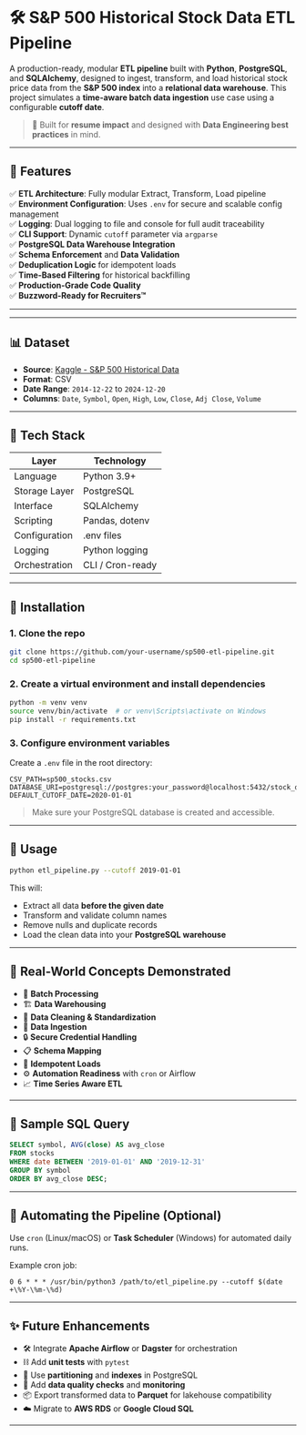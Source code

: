 # 🛠️ S&P 500 Historical Stock Data ETL Pipeline

A production-ready, modular **ETL pipeline** built with **Python**, **PostgreSQL**, and **SQLAlchemy**, designed to ingest, transform, and load historical stock price data from the **S&P 500 index** into a **relational data warehouse**. This project simulates a **time-aware batch data ingestion** use case using a configurable **cutoff date**.

> 🚀 Built for **resume impact** and designed with **Data Engineering best practices** in mind.

---

## 📌 Features

✅ **ETL Architecture**: Fully modular Extract, Transform, Load pipeline  
✅ **Environment Configuration**: Uses `.env` for secure and scalable config management  
✅ **Logging**: Dual logging to file and console for full audit traceability  
✅ **CLI Support**: Dynamic `cutoff` parameter via `argparse`  
✅ **PostgreSQL Data Warehouse Integration**  
✅ **Schema Enforcement** and **Data Validation**  
✅ **Deduplication Logic** for idempotent loads  
✅ **Time-Based Filtering** for historical backfilling  
✅ **Production-Grade Code Quality**  
✅ **Buzzword-Ready for Recruiters™**

---

---

## 📊 Dataset

- **Source**: [Kaggle - S&P 500 Historical Data](https://www.kaggle.com/)
- **Format**: CSV
- **Date Range**: `2014-12-22` to `2024-12-20`
- **Columns**: `Date`, `Symbol`, `Open`, `High`, `Low`, `Close`, `Adj Close`, `Volume`

---

## 🧱 Tech Stack

| Layer         | Technology       |
| ------------- | ---------------- |
| Language      | Python 3.9+      |
| Storage Layer | PostgreSQL       |
| Interface     | SQLAlchemy       |
| Scripting     | Pandas, dotenv   |
| Configuration | .env files       |
| Logging       | Python logging   |
| Orchestration | CLI / Cron-ready |

---

## 🧰 Installation

### 1. Clone the repo

```bash
git clone https://github.com/your-username/sp500-etl-pipeline.git
cd sp500-etl-pipeline
```

### 2. Create a virtual environment and install dependencies

```bash
python -m venv venv
source venv/bin/activate  # or venv\Scripts\activate on Windows
pip install -r requirements.txt
```

### 3. Configure environment variables

Create a `.env` file in the root directory:

```env
CSV_PATH=sp500_stocks.csv
DATABASE_URI=postgresql://postgres:your_password@localhost:5432/stock_data
DEFAULT_CUTOFF_DATE=2020-01-01
```

> Make sure your PostgreSQL database is created and accessible.

---

## 🚀 Usage

```bash
python etl_pipeline.py --cutoff 2019-01-01
```

This will:

- Extract all data **before the given date**
- Transform and validate column names
- Remove nulls and duplicate records
- Load the clean data into your **PostgreSQL warehouse**

---

## 💼 Real-World Concepts Demonstrated

- 🔄 **Batch Processing**
- 🏗️ **Data Warehousing**
- 🧼 **Data Cleaning & Standardization**
- 💾 **Data Ingestion**
- 🔒 **Secure Credential Handling**
- 📋 **Schema Mapping**
- 🔁 **Idempotent Loads**
- ⚙️ **Automation Readiness** with `cron` or Airflow
- 📈 **Time Series Aware ETL**

---

## 🧪 Sample SQL Query

```sql
SELECT symbol, AVG(close) AS avg_close
FROM stocks
WHERE date BETWEEN '2019-01-01' AND '2019-12-31'
GROUP BY symbol
ORDER BY avg_close DESC;
```

---

## 📅 Automating the Pipeline (Optional)

Use `cron` (Linux/macOS) or **Task Scheduler** (Windows) for automated daily runs.

Example cron job:

```cron
0 6 * * * /usr/bin/python3 /path/to/etl_pipeline.py --cutoff $(date +\%Y-\%m-\%d)
```

---

## ✨ Future Enhancements

- 🛠 Integrate **Apache Airflow** or **Dagster** for orchestration
- ⛓ Add **unit tests** with `pytest`
- 🐘 Use **partitioning** and **indexes** in PostgreSQL
- 🧩 Add **data quality checks** and **monitoring**
- 📦 Export transformed data to **Parquet** for lakehouse compatibility
- ☁️ Migrate to **AWS RDS** or **Google Cloud SQL**

---

